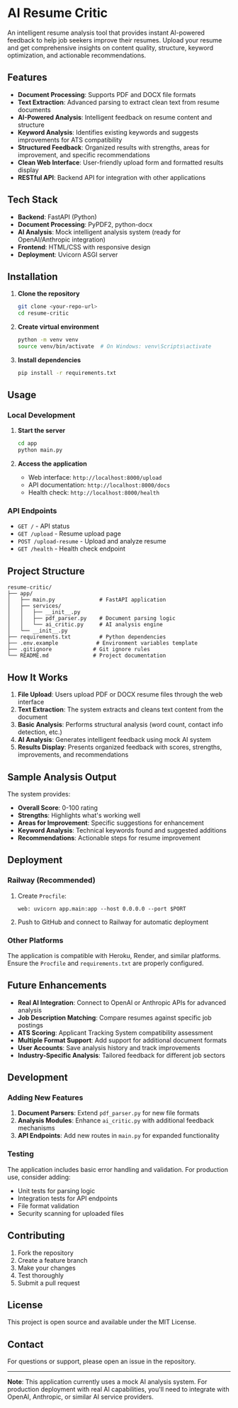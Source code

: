 # AI Resume Critic

An intelligent resume analysis tool that provides instant AI-powered feedback to help job seekers improve their resumes. Upload your resume and get comprehensive insights on content quality, structure, keyword optimization, and actionable recommendations.

## Features

- **Document Processing**: Supports PDF and DOCX file formats
- **Text Extraction**: Advanced parsing to extract clean text from resume documents
- **AI-Powered Analysis**: Intelligent feedback on resume content and structure
- **Keyword Analysis**: Identifies existing keywords and suggests improvements for ATS compatibility
- **Structured Feedback**: Organized results with strengths, areas for improvement, and specific recommendations
- **Clean Web Interface**: User-friendly upload form and formatted results display
- **RESTful API**: Backend API for integration with other applications

## Tech Stack

- **Backend**: FastAPI (Python)
- **Document Processing**: PyPDF2, python-docx
- **AI Analysis**: Mock intelligent analysis system (ready for OpenAI/Anthropic integration)
- **Frontend**: HTML/CSS with responsive design
- **Deployment**: Uvicorn ASGI server

## Installation

1. **Clone the repository**
   ```bash
   git clone <your-repo-url>
   cd resume-critic
   ```

2. **Create virtual environment**
   ```bash
   python -m venv venv
   source venv/bin/activate  # On Windows: venv\Scripts\activate
   ```

3. **Install dependencies**
   ```bash
   pip install -r requirements.txt
   ```

## Usage

### Local Development

1. **Start the server**
   ```bash
   cd app
   python main.py
   ```

2. **Access the application**
   - Web interface: `http://localhost:8000/upload`
   - API documentation: `http://localhost:8000/docs`
   - Health check: `http://localhost:8000/health`

### API Endpoints

- `GET /` - API status
- `GET /upload` - Resume upload page
- `POST /upload-resume` - Upload and analyze resume
- `GET /health` - Health check endpoint

## Project Structure

```
resume-critic/
├── app/
│   ├── main.py              # FastAPI application
│   ├── services/
│   │   ├── __init__.py
│   │   ├── pdf_parser.py    # Document parsing logic
│   │   └── ai_critic.py     # AI analysis engine
│   └── __init__.py
├── requirements.txt         # Python dependencies
├── .env.example            # Environment variables template
├── .gitignore             # Git ignore rules
└── README.md              # Project documentation
```

## How It Works

1. **File Upload**: Users upload PDF or DOCX resume files through the web interface
2. **Text Extraction**: The system extracts and cleans text content from the document
3. **Basic Analysis**: Performs structural analysis (word count, contact info detection, etc.)
4. **AI Analysis**: Generates intelligent feedback using mock AI system
5. **Results Display**: Presents organized feedback with scores, strengths, improvements, and recommendations

## Sample Analysis Output

The system provides:
- **Overall Score**: 0-100 rating
- **Strengths**: Highlights what's working well
- **Areas for Improvement**: Specific suggestions for enhancement
- **Keyword Analysis**: Technical keywords found and suggested additions
- **Recommendations**: Actionable steps for resume improvement

## Deployment

### Railway (Recommended)

1. Create `Procfile`:
   ```
   web: uvicorn app.main:app --host 0.0.0.0 --port $PORT
   ```

2. Push to GitHub and connect to Railway for automatic deployment

### Other Platforms

The application is compatible with Heroku, Render, and similar platforms. Ensure the `Procfile` and `requirements.txt` are properly configured.

## Future Enhancements

- **Real AI Integration**: Connect to OpenAI or Anthropic APIs for advanced analysis
- **Job Description Matching**: Compare resumes against specific job postings
- **ATS Scoring**: Applicant Tracking System compatibility assessment
- **Multiple Format Support**: Add support for additional document formats
- **User Accounts**: Save analysis history and track improvements
- **Industry-Specific Analysis**: Tailored feedback for different job sectors

## Development

### Adding New Features

1. **Document Parsers**: Extend `pdf_parser.py` for new file formats
2. **Analysis Modules**: Enhance `ai_critic.py` with additional feedback mechanisms
3. **API Endpoints**: Add new routes in `main.py` for expanded functionality

### Testing

The application includes basic error handling and validation. For production use, consider adding:
- Unit tests for parsing logic
- Integration tests for API endpoints
- File format validation
- Security scanning for uploaded files

## Contributing

1. Fork the repository
2. Create a feature branch
3. Make your changes
4. Test thoroughly
5. Submit a pull request

## License

This project is open source and available under the MIT License.

## Contact

For questions or support, please open an issue in the repository.

---

**Note**: This application currently uses a mock AI analysis system. For production deployment with real AI capabilities, you'll need to integrate with OpenAI, Anthropic, or similar AI service providers.